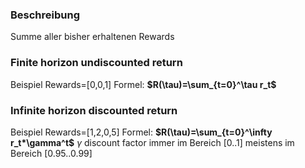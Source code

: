 ### Beschreibung
Summe aller bisher erhaltenen Rewards

### Finite horizon undiscounted return
Beispiel Rewards=[0,0,1]
Formel:
__$R(\tau)=\sum_{t=0}^\tau r_t$__

### Infinite horizon discounted return
Beispiel Rewards=[1,2,0,5]
Formel:
__$R(\tau)=\sum_{t=0}^\infty r_t*\gamma^t$__
$\gamma$ discount factor immer im Bereich [0..1] meistens im Bereich [0.95..0.99]